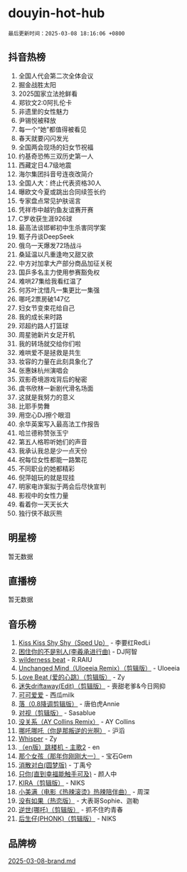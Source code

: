# douyin-hot-hub

`最后更新时间：2025-03-08 18:16:06 +0800`

## 抖音热榜

1. 全国人代会第二次全体会议
1. 掘金战胜太阳
1. 2025国家立法抢鲜看
1. 郑钦文2:0阿扎伦卡
1. 非遗里的女性魅力
1. 尹锡悦被释放
1. 每一个“她”都值得被看见
1. 春天就要闪闪发光
1. 全国两会现场的妇女节祝福
1. 约基奇恐怖三双历史第一人
1. 西藏定日4.7级地震
1. 海尔集团抖音号连夜改简介
1. 全国人大：终止代表资格30人
1. 曝欧文今夏或跳出合同续签长约
1. 专家盘点常见护肤谣言
1. 凭祥市中越钓鱼友谊赛开赛
1. C罗收获生涯926球
1. 最高法谈邯郸初中生杀害同学案
1. 甄子丹谈DeepSeek
1. 俄乌一天爆发72场战斗
1. 桑延温以凡重逢吻又甜又欲
1. 中方对加拿大产部分商品加征关税
1. 国乒多名主力使用参赛豁免权
1. 难哄27集给我看红温了
1. 何苏叶沈惜凡一集更比一集强
1. 哪吒2票房破147亿
1. 妇女节变束花给自己
1. 我的成长来时路
1. 邓超约路人打篮球
1. 周星驰新片女足开机
1. 我的转场就交给你们啦
1. 难哄爱不是拯救是共生
1. 妆容的力量在此刻具象化了
1. 张惠妹杭州演唱会
1. 双影奇境游戏背后的秘密
1. 虞书欣林一新剧代滑名场面
1. 这就是我努力的意义
1. 比耶手势舞
1. 用空心DJ擦个眼泪
1. 余华英案写入最高法工作报告
1. 哈兰德称赞张玉宁
1. 第五人格聆听她们的声音
1. 我承认我总是少一点天份
1. 祝每位女性都能一路繁花
1. 不同职业的她都精彩
1. 倪萍姐玩的就是现挂
1. 明家电诈案拟于两会后尽快宣判
1. 影视中的女性力量
1. 看着你一天天长大
1. 独行侠不敌灰熊

## 明星榜

暂无数据

## 直播榜

暂无数据

## 音乐榜

1. [Kiss Kiss Shy Shy（Sped Up）](https://sf3-cdn-tos.douyinstatic.com/obj/tos-cn-ve-2774/oYpXDAeGgQK0zfPaji7iKUixpCXFGILeLGmvYA) - 李要红RedLi
1. [困住你的不是别人(李羲承进行曲)](https://sf3-cdn-tos.douyinstatic.com/obj/tos-cn-ve-2774/okWrrVL1iQGZbfHVeCPAe7IaerYfM2jEQi5mNI) - DJ阿智
1. [wilderness beat](https://sf3-cdn-tos.douyinstatic.com/obj/tos-cn-ve-2774/o0oBmODSFCpfFdLRGzAAFC2ah9AIMEQfAOueVE) - R.RAIU
1. [Unchanged Mind（Uloeeia Remix）（剪辑版）](https://sf5-hl-cdn-tos.douyinstatic.com/obj/tos-cn-ve-2774/oIHYu1YfsziJqmggAqBsXOiiI2Y1QB6I61RsMW) - Uloeeia
1. [Love Beat  (爱的心跳）（剪辑版）](https://sf5-hl-cdn-tos.douyinstatic.com/obj/tos-cn-ve-2774/oUlARwvEINIisZ9nCnKMZiYFGfCCYLtDADDBge) - Zy
1. [迷失driftaway(Edit)（剪辑版）](https://sf3-cdn-tos.douyinstatic.com/obj/tos-cn-ve-2774/ogaa1xGNeFO6FCaMgO8PzzAceEI4fBLDMi15H3) - 喪甜老爹&今日网抑
1. [可可爱爱](https://sf3-cdn-tos.douyinstatic.com/obj/tos-cn-ve-2774/0deb1e75aea643b9927ba26aaafa29dd) - 西瓜milk
1. [落（0.8降调剪辑版）](https://sf3-cdn-tos.douyinstatic.com/obj/tos-cn-ve-2774/ociN0WUv3APijBYr6DUmAHmdkZ5MjM6gIF3iA) - 唐伯虎Annie
1. [对视（剪辑版）](https://sf3-cdn-tos.douyinstatic.com/obj/tos-cn-ve-2774/ogKtIhiB0WfAa18F9z3uWODMtZi2ysB1VuAIsQ) - Sasablue
1. [没关系（AY Collins Remix）](https://sf5-hl-cdn-tos.douyinstatic.com/obj/tos-cn-ve-2774/oIBbI5Ghw4zdUCQMJrDEFaAQilZP3EIDSi7MW) - AY Collins
1. [哪吒哪吒（你是那叛逆的光啊）](https://sf5-hl-cdn-tos.douyinstatic.com/obj/tos-cn-ve-2774/oUkQCgCDnBanFehFEFQDxCQntAOIfp9gyZYFVo) - 沪滔
1. [Whisper](https://sf3-cdn-tos.douyinstatic.com/obj/tos-cn-ve-2774/oEeYKDxIDCFuArkftgkGqCnG7xZtRC2rEMKBQi) - Zy
1. [（en版）跳楼机 - 主歌2](https://sf3-cdn-tos.douyinstatic.com/obj/tos-cn-ve-2774/oklN6GvgQ2L8DpPeaAGf1gPeyKzjXFwHIwoCZv) - en
1. [那个女孩（那年你刚刚大一）](https://sf3-cdn-tos.douyinstatic.com/obj/tos-cn-ve-2774/o4IZw7TlivwiBBBMA2rIgWrGNIrjFroh6bPqQ) - 宝石Gem
1. [消散对白(圆梦版)](https://sf5-hl-cdn-tos.douyinstatic.com/obj/tos-cn-ve-2774/og4jB5I5IizzoZVAAAzWgBMAsMDWoArfwBOiFs) - 丁禹兮
1. [只你(直到幸福能触手可及)](https://sf3-cdn-tos.douyinstatic.com/obj/tos-cn-ve-2774/o0lBkRDzFTeaVSUz3ZZSCBVtZ5DIMQGfgmEAuE) - 颜人中
1. [KIRA（剪辑版）](https://sf5-hl-cdn-tos.douyinstatic.com/obj/tos-cn-ve-2774/o0Bq3TvdHqOfzihWrHyABMociuMA3Inwsbx9Wi) - NIKS
1. [小美满（电影《热辣滚烫》热辣陪伴曲）](https://sf3-cdn-tos.douyinstatic.com/obj/tos-cn-ve-2774/o0GAn2lSgfZIDUgtevCGDQYnFg4CwnrBaxbTZL) - 周深
1. [没有如果（热恋版）](https://sf3-cdn-tos.douyinstatic.com/obj/tos-cn-ve-2774/o4iETqbxIThtCXlBeV0DfAhZsbCFGhagYupnMx) - 大表哥Sophie、迦勒
1. [逆世(哪吒)（剪辑版）](https://sf3-cdn-tos.douyinstatic.com/obj/tos-cn-ve-2774/oMIEZAfEogrLnzfDWMBiZKCWuXIUFLtRDsOFWs) - 抓不住旳青春
1. [后生仔(PHONK)（剪辑版）](https://sf3-cdn-tos.douyinstatic.com/obj/tos-cn-ve-2774/o0TzmfumdQAJ1aGG9F5LfTXIYeGcqYKRPAeFdJ) - NIKS

## 品牌榜

[2025-03-08-brand.md](2025-03-08-brand.md)

